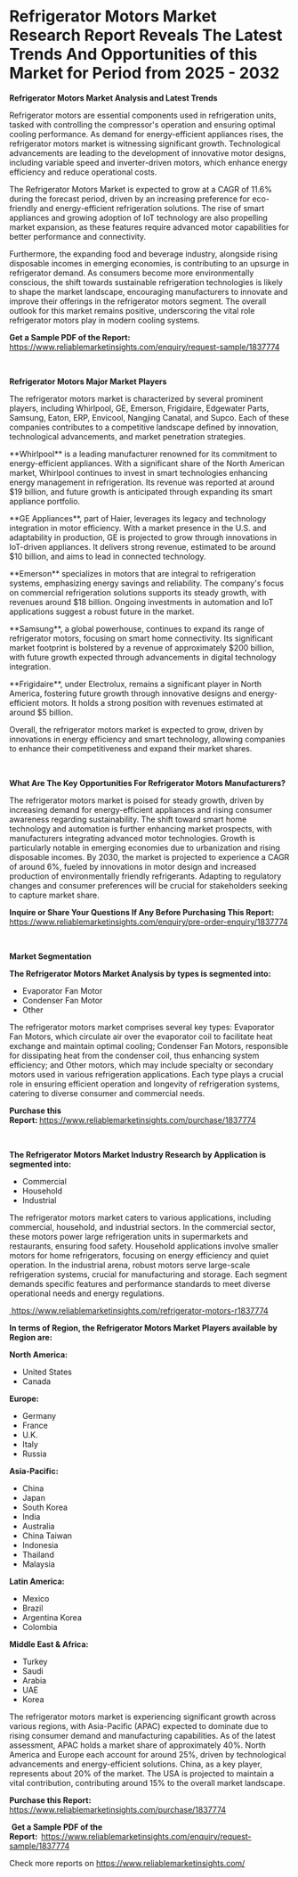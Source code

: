 <p><h1>Refrigerator Motors Market Research Report Reveals The Latest Trends And Opportunities of this Market for Period from 2025 - 2032</h1></p><p><strong>Refrigerator Motors Market Analysis and Latest Trends</strong></p>
<p><p>Refrigerator motors are essential components used in refrigeration units, tasked with controlling the compressor's operation and ensuring optimal cooling performance. As demand for energy-efficient appliances rises, the refrigerator motors market is witnessing significant growth. Technological advancements are leading to the development of innovative motor designs, including variable speed and inverter-driven motors, which enhance energy efficiency and reduce operational costs.</p><p>The Refrigerator Motors Market is expected to grow at a CAGR of 11.6% during the forecast period, driven by an increasing preference for eco-friendly and energy-efficient refrigeration solutions. The rise of smart appliances and growing adoption of IoT technology are also propelling market expansion, as these features require advanced motor capabilities for better performance and connectivity.</p><p>Furthermore, the expanding food and beverage industry, alongside rising disposable incomes in emerging economies, is contributing to an upsurge in refrigerator demand. As consumers become more environmentally conscious, the shift towards sustainable refrigeration technologies is likely to shape the market landscape, encouraging manufacturers to innovate and improve their offerings in the refrigerator motors segment. The overall outlook for this market remains positive, underscoring the vital role refrigerator motors play in modern cooling systems.</p></p>
<p><strong>Get a Sample PDF of the Report:&nbsp;</strong> <a href="https://www.reliablemarketinsights.com/enquiry/request-sample/1837774?utm_campaign=3291&utm_medium=2&utm_source=Github&utm_content=ia&utm_term=09042025&utm_id=refrigerator-motors">https://www.reliablemarketinsights.com/enquiry/request-sample/1837774</a></p>
<p>&nbsp;</p>
<p><strong>Refrigerator Motors Major Market Players</strong></p>
<p><p>The refrigerator motors market is characterized by several prominent players, including Whirlpool, GE, Emerson, Frigidaire, Edgewater Parts, Samsung, Eaton, ERP, Envicool, Nangjing Canatal, and Supco. Each of these companies contributes to a competitive landscape defined by innovation, technological advancements, and market penetration strategies.</p><p>**Whirlpool** is a leading manufacturer renowned for its commitment to energy-efficient appliances. With a significant share of the North American market, Whirlpool continues to invest in smart technologies enhancing energy management in refrigeration. Its revenue was reported at around $19 billion, and future growth is anticipated through expanding its smart appliance portfolio.</p><p>**GE Appliances**, part of Haier, leverages its legacy and technology integration in motor efficiency. With a market presence in the U.S. and adaptability in production, GE is projected to grow through innovations in IoT-driven appliances. It delivers strong revenue, estimated to be around $10 billion, and aims to lead in connected technology.</p><p>**Emerson** specializes in motors that are integral to refrigeration systems, emphasizing energy savings and reliability. The company's focus on commercial refrigeration solutions supports its steady growth, with revenues around $18 billion. Ongoing investments in automation and IoT applications suggest a robust future in the market.</p><p>**Samsung**, a global powerhouse, continues to expand its range of refrigerator motors, focusing on smart home connectivity. Its significant market footprint is bolstered by a revenue of approximately $200 billion, with future growth expected through advancements in digital technology integration.</p><p>**Frigidaire**, under Electrolux, remains a significant player in North America, fostering future growth through innovative designs and energy-efficient motors. It holds a strong position with revenues estimated at around $5 billion.</p><p>Overall, the refrigerator motors market is expected to grow, driven by innovations in energy efficiency and smart technology, allowing companies to enhance their competitiveness and expand their market shares.</p></p>
<p>&nbsp;</p>
<p><strong>What Are The Key Opportunities For Refrigerator Motors Manufacturers?</strong></p>
<p><p>The refrigerator motors market is poised for steady growth, driven by increasing demand for energy-efficient appliances and rising consumer awareness regarding sustainability. The shift toward smart home technology and automation is further enhancing market prospects, with manufacturers integrating advanced motor technologies. Growth is particularly notable in emerging economies due to urbanization and rising disposable incomes. By 2030, the market is projected to experience a CAGR of around 6%, fueled by innovations in motor design and increased production of environmentally friendly refrigerants. Adapting to regulatory changes and consumer preferences will be crucial for stakeholders seeking to capture market share.</p></p>
<p><strong>Inquire or Share Your Questions If Any Before Purchasing This Report:</strong> <a href="https://www.reliablemarketinsights.com/enquiry/pre-order-enquiry/1837774?utm_campaign=3291&utm_medium=2&utm_source=Github&utm_content=ia&utm_term=09042025&utm_id=refrigerator-motors">https://www.reliablemarketinsights.com/enquiry/pre-order-enquiry/1837774</a></p>
<p>&nbsp;</p>
<p><strong>Market Segmentation</strong></p>
<p><strong>The Refrigerator Motors Market Analysis by types is segmented into:</strong></p>
<p><ul><li>Evaporator Fan Motor</li><li>Condenser Fan Motor</li><li>Other</li></ul></p>
<p><p>The refrigerator motors market comprises several key types: Evaporator Fan Motors, which circulate air over the evaporator coil to facilitate heat exchange and maintain optimal cooling; Condenser Fan Motors, responsible for dissipating heat from the condenser coil, thus enhancing system efficiency; and Other motors, which may include specialty or secondary motors used in various refrigeration applications. Each type plays a crucial role in ensuring efficient operation and longevity of refrigeration systems, catering to diverse consumer and commercial needs.</p></p>
<p><strong>Purchase this Report:&nbsp;</strong><a href="https://www.reliablemarketinsights.com/purchase/1837774?utm_campaign=3291&utm_medium=2&utm_source=Github&utm_content=ia&utm_term=09042025&utm_id=refrigerator-motors">https://www.reliablemarketinsights.com/purchase/1837774</a></p>
<p>&nbsp;</p>
<p><strong>The Refrigerator Motors Market Industry Research by Application is segmented into:</strong></p>
<p><ul><li>Commercial</li><li>Household</li><li>Industrial</li></ul></p>
<p><p>The refrigerator motors market caters to various applications, including commercial, household, and industrial sectors. In the commercial sector, these motors power large refrigeration units in supermarkets and restaurants, ensuring food safety. Household applications involve smaller motors for home refrigerators, focusing on energy efficiency and quiet operation. In the industrial arena, robust motors serve large-scale refrigeration systems, crucial for manufacturing and storage. Each segment demands specific features and performance standards to meet diverse operational needs and energy regulations.</p></p>
<p><a href="https://www.reliablemarketinsights.com/refrigerator-motors-r1837774?utm_campaign=3291&utm_medium=2&utm_source=Github&utm_content=ia&utm_term=09042025&utm_id=refrigerator-motors">&nbsp;https://www.reliablemarketinsights.com/refrigerator-motors-r1837774</a></p>
<p><strong>In terms of Region, the Refrigerator Motors Market Players available by Region are:</strong></p>
<p>
    <p> <strong> North America: </strong>
        <ul>
            <li>United States</li>
            <li>Canada</li>
        </ul>
        </p> 
    <p> <strong> Europe: </strong>
        <ul>
            <li>Germany</li>
            <li>France</li>
            <li>U.K.</li>
            <li>Italy</li>
            <li>Russia</li>
        </ul>
        </p> 
    <p> <strong> Asia-Pacific: </strong>
        <ul>
            <li>China</li>
            <li>Japan</li>
            <li>South Korea</li>
            <li>India</li>
            <li>Australia</li>
            <li>China Taiwan</li>
            <li>Indonesia</li>
            <li>Thailand</li>
            <li>Malaysia</li>
        </ul>
        </p> 
    <p> <strong> Latin America: </strong>
        <ul>
            <li>Mexico</li>
            <li>Brazil</li>
            <li>Argentina Korea</li>
            <li>Colombia</li>
        </ul>
        </p> 
    <p> <strong> Middle East & Africa: </strong>
        <ul>
            <li>Turkey</li>
            <li>Saudi</li>
            <li>Arabia</li>
            <li>UAE</li>
            <li>Korea</li>
        </ul>
    </p>
    </p>
<p><p>The refrigerator motors market is experiencing significant growth across various regions, with Asia-Pacific (APAC) expected to dominate due to rising consumer demand and manufacturing capabilities. As of the latest assessment, APAC holds a market share of approximately 40%. North America and Europe each account for around 25%, driven by technological advancements and energy-efficient solutions. China, as a key player, represents about 20% of the market. The USA is projected to maintain a vital contribution, contributing around 15% to the overall market landscape.</p></p>
<p><strong>Purchase this Report: </strong><a href="https://www.reliablemarketinsights.com/purchase/1837774?utm_campaign=3291&utm_medium=2&utm_source=Github&utm_content=ia&utm_term=09042025&utm_id=refrigerator-motors">https://www.reliablemarketinsights.com/purchase/1837774</a></p>
<p>&nbsp;<strong>Get a Sample PDF of the Report:&nbsp;&nbsp;</strong><a href="https://www.reliablemarketinsights.com/enquiry/request-sample/1837774?utm_campaign=3291&utm_medium=2&utm_source=Github&utm_content=ia&utm_term=09042025&utm_id=refrigerator-motors">https://www.reliablemarketinsights.com/enquiry/request-sample/1837774</a></p>
<p><strong></strong></p>
<p>Check more reports on <a href="https://www.reliablemarketinsights.com/?utm_campaign=3291&utm_medium=2&utm_source=Github&utm_content=ia&utm_term=09042025&utm_id=refrigerator-motors">https://www.reliablemarketinsights.com/</a></p>